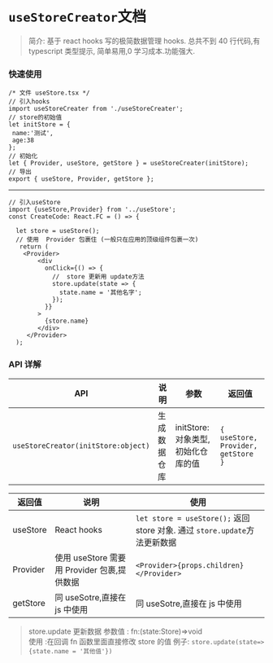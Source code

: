 # `useStoreCreator`文档

> 简介: 基于 react hooks 写的极简数据管理 hooks. 总共不到 40 行代码,有 typescript 类型提示, 简单易用,0 学习成本.功能强大.

### 快速使用

```
/* 文件 useStore.tsx */
// 引入hooks
import useStoreCreater from './useStoreCreater';
// store的初始值
let initStore = {
 name:'测试',
 age:38
};
// 初始化
let { Provider, useStore, getStore } = useStoreCreater(initStore);
// 导出
export { useStore, Provider, getStore };
```

---

```
// 引入useStore
import {useStore,Provider} from '../useStore';
const CreateCode: React.FC = () => {

  let store = useStore();
  // 使用  Provider 包裹住 (一般只在应用的顶级组件包裹一次)
   return (
    <Provider>
        <div
          onClick={() => {
            //  store 更新用 update方法
            store.update(state => {
              state.name = '其他名字';
            });
          }}
        >
          {store.name}
        </div>
     </Provider>
  );
```

### API 详解

| API                                 | 说明         | 参数                               | 返回值                             |
| ----------------------------------- | ------------ | ---------------------------------- | ---------------------------------- |
| `useStoreCreator(initStore:object)` | 生成数据仓库 | initStore: 对象类型,初始化仓库的值 | `{ useStore, Provider, getStore }` |

| 返回值   | 说明                                        | 使用                                                                       |
| -------- | ------------------------------------------- | -------------------------------------------------------------------------- |
| useStore | React hooks                                 | `let store = useStore();` 返回 store 对象. 通过 `store.update`方法更新数据 |
| Provider | 使用 useStore 需要用 Provider 包裹,提供数据 | `<Provider>{props.children}</Provider>`                                    |
| getStore | 同 useSotre,直接在 js 中使用                | 同 useSotre,直接在 js 中使用                                               |

> store.update 更新数据
> 参数值 : fn:(state:Store)=>void  
> 使用 :在回调 fn 函数里面直接修改 store 的值
> 例子: `store.update(state=>{state.name = '其他值'})`
